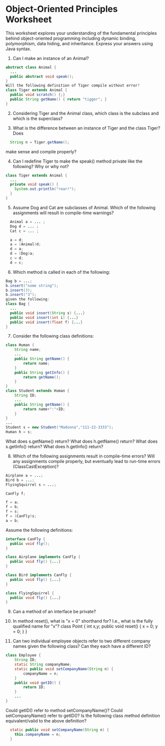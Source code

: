 Object-Oriented Principles Worksheet
====
This worksheet explores your understanding of the fundamental principles behind object-oriented programming including dynamic binding, polymorphism, data hiding, and inheritance. Express your answers using Java syntax.

1. Can I make an instance of an Animal?
```java
abstract class Animal {
  ...
  public abstract void speak();
}
Will the following definition of Tiger compile without error?
class Tiger extends Animal {
  public void scratch() {;}
  public String getName() { return "tigger"; }
}
```
2. Considering Tiger and the Animal class, which class is the subclass and which is the superclass? 

3. What is the difference between an instance of Tiger and the class Tiger? Does
```java
  String n = Tiger.getName();
```
make sense and compile properly? 

4. Can I redefine Tiger to make the speak() method private like the following? Why or why not?
```java
class Tiger extends Animal {
  ...
  private void speak() {
    System.out.println("roar!");
  }
}
```

5. Assume Dog and Cat are subclasses of Animal. Which of the following assignments will result in compile-time warnings?
```java
  Animal a = ... ;
  Dog d = ... ;
  Cat c = ... ;

  a = d;
  a = (Animal)d;
  d = a;
  d = (Dog)a;
  c = d;
  d = c;
```
6. Which method is called in each of the following:
```java
Bag b = ...;
b.insert("some string");
b.insert(3);
b.insert("3");
given the following:
class Bag {
  ...
  public void insert(String s) {...}
  public void insert(int i) {...}
  public void insert(float f) {...}
}
```

7. Consider the following class definitions:
```java
class Human {
	String name;
	...
	public String getName() {
		return name;
	}
	public String getInfo() {
		return getName();
	}
}
class Student extends Human {
	String ID;
	...
	public String getName() {
		return name+":"+ID;
	}
}
...
Student s = new Student("Madonna","111-22-3333");
Human h = s;
```
What does s.getName() return? What does h.getName() return? What does s.getInfo() return? What does h.getInfo() return?

8. Which of the following assignments result in compile-time errors? Will any assignments compile properly, but eventually lead to run-time errors (ClassCastException)?
```java
Airplane a = ...;
Bird b = ...;
FlyingSquirrel s = ...;

CanFly f;

f = a;
f = b;
f = s;
f = (CanFly)s;
a = b;
```
Assume the following definitions:
```java
interface CanFly {
  public void fly();
}

class Airplane implements CanFly {
  public void fly() {...}
}

class Bird implements CanFly {
  public void fly() {...}
}

class FlyingSquirrel {
  public void fly() {...}
}
```

9. Can a method of an interface be private? 

10. In method reset(), what is "x = 0" shorthand for? I.e., what is the fully qualified name for "x"?
class Point {
  int x,y;
  public void reset() {
    x = 0;
    y = 0;
  }
}

11. Can two individual employee objects refer to two different company names given the following class? Can they each have a different ID?
```java
class Employee {
    String ID;
    static String companyName;
    static public void setCompanyName(String n) {
        companyName = n;
    }
    public void getID() {
        return ID;
    }
    ...
}
```
Could getID() refer to method setCompanyName()? Could setCompanyName() refer to getID()? Is the following class method definition equivalent/valid to the above definition?
```java
  static public void setCompanyName(String n) {
    this.companyName = n;
  }
```